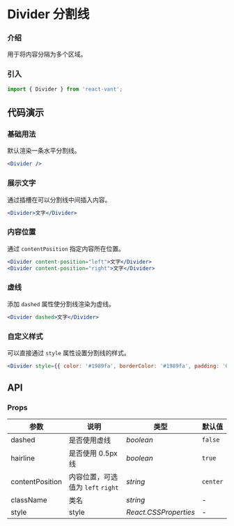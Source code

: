 # Divider 分割线

### 介绍

用于将内容分隔为多个区域。

### 引入

```js
import { Divider } from 'react-vant';
```

## 代码演示

### 基础用法

默认渲染一条水平分割线。

```jsx
<Divider />
```

### 展示文字

通过插槽在可以分割线中间插入内容。

```jsx
<Divider>文字</Divider>
```

### 内容位置

通过 `contentPosition` 指定内容所在位置。

```jsx
<Divider content-position="left">文字</Divider>
<Divider content-position="right">文字</Divider>
```

### 虚线

添加 `dashed` 属性使分割线渲染为虚线。

```jsx
<Divider dashed>文字</Divider>
```

### 自定义样式

可以直接通过 `style` 属性设置分割线的样式。

```jsx
<Divider style={{ color: '#1989fa', borderColor: '#1989fa', padding: '0 16px' }}>文字</Divider>
```

## API

### Props

| 参数            | 说明                              | 类型                  | 默认值   |
| --------------- | --------------------------------- | --------------------- | -------- |
| dashed          | 是否使用虚线                      | _boolean_             | `false`  |
| hairline        | 是否使用 0.5px 线                 | _boolean_             | `true`   |
| contentPosition | 内容位置，可选值为 `left` `right` | _string_              | `center` |
| className       | 类名                              | _string_              | -        |
| style           | style                             | _React.CSSProperties_ | -        |
